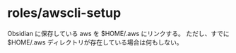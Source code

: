# roles/awscli-setup
Obsidian に保存している aws を $HOME/.aws にリンクする。
ただし、すでに $HOME/.aws ディレクトリが存在している場合は何もしない。


